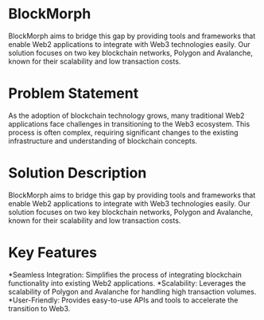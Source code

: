 # BlockMorph

BlockMorph aims to bridge this gap by providing tools and frameworks that enable Web2 applications to integrate with Web3 technologies easily. Our solution focuses on two key blockchain networks, Polygon and Avalanche, known for their scalability and low transaction costs.


# Problem Statement
As the adoption of blockchain technology grows, many traditional Web2 applications face challenges in transitioning to the Web3 ecosystem. This process is often complex, requiring significant changes to the existing infrastructure and understanding of blockchain concepts.

# Solution Description
BlockMorph aims to bridge this gap by providing tools and frameworks that enable Web2 applications to integrate with Web3 technologies easily. Our solution focuses on two key blockchain networks, Polygon and Avalanche, known for their scalability and low transaction costs.

# Key Features
*Seamless Integration: Simplifies the process of integrating blockchain functionality into existing Web2 applications.
*Scalability: Leverages the scalability of Polygon and Avalanche for handling high transaction volumes.
*User-Friendly: Provides easy-to-use APIs and tools to accelerate the transition to Web3.
